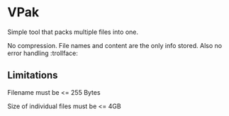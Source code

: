# VPak

Simple tool that packs multiple files into one.

No compression. File names and content are the only info stored.
Also no error handling :trollface:

## Limitations

Filename must be <= 255 Bytes

Size of individual files must be <= 4GB
